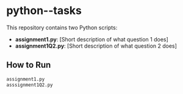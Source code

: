 # python--tasks
This repository contains two Python scripts:

- **assignment1.py**: [Short description of what question 1  does]
- **assignment1Q2.py**: [Short description of what question 2 does]

## How to Run
```bash
assignment1.py
asssignment1Q2.py
